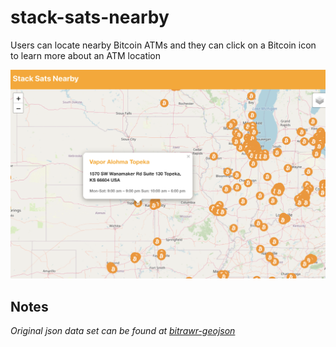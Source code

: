# stack-sats-nearby

Users can locate nearby Bitcoin ATMs and they can click on a Bitcoin icon to learn more about an ATM location

<img src="screenshots/stacksatsnearby.png" width="700">

## Notes

_Original json data set can be found at [bitrawr-geojson](https://github.com/alonshvartsman/bitrawr-geojson)_
